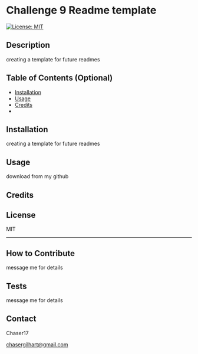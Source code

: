 # Challenge 9 Readme template 
[![License: MIT](https://img.shields.io/badge/License-MIT-yellow.svg)](https://opensource.org/licenses/MIT)

  ## Description
  creating a template for future readmes

  ## Table of Contents (Optional)
  
  - [Installation](#installation)
  - [Usage](#usage)
  - [Credits](#credits)
  - 
  
  ## Installation
  creating a template for future readmes
  
  ## Usage
  download from my github
  
  ## Credits

  
  ## License
  MIT
  
  
  ---
  
  ## How to Contribute
  message me for details
  
  ## Tests
  message me for details

  ## Contact
  Chaser17


  chasergilhart@gmail.com

